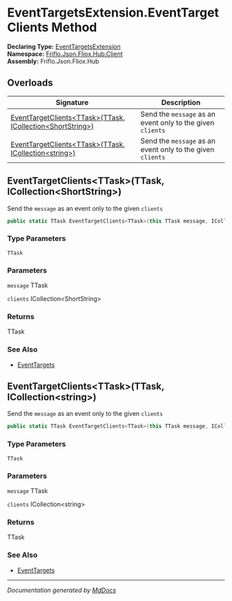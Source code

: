 ﻿<!--  
  <auto-generated>   
    The contents of this file were generated by a tool.  
    Changes to this file may be list if the file is regenerated  
  </auto-generated>   
-->

# EventTargetsExtension.EventTargetClients Method

**Declaring Type:** [EventTargetsExtension](../index.md)  
**Namespace:** [Friflo.Json.Fliox.Hub.Client](../../index.md)  
**Assembly:** Friflo.Json.Fliox.Hub

## Overloads

| Signature                                                                                                              | Description                                                 |
| ---------------------------------------------------------------------------------------------------------------------- | ----------------------------------------------------------- |
| [EventTargetClients\<TTask\>(TTask, ICollection\<ShortString\>)](#eventtargetclientsttaskttask-icollectionshortstring) |  Send the `message` as an event only to the given `clients` |
| [EventTargetClients\<TTask\>(TTask, ICollection\<string\>)](#eventtargetclientsttaskttask-icollectionstring)           |  Send the `message` as an event only to the given `clients` |

## EventTargetClients\<TTask\>(TTask, ICollection\<ShortString\>)

 Send the `message` as an event only to the given `clients`

```csharp
public static TTask EventTargetClients<TTask>(this TTask message, ICollection<ShortString> clients);
```

### Type Parameters

`TTask`

### Parameters

`message`  TTask

`clients`  ICollection\<ShortString\>

### Returns

TTask

### See Also

- [EventTargets](../../EventTargets/index.md)

## EventTargetClients\<TTask\>(TTask, ICollection\<string\>)

 Send the `message` as an event only to the given `clients`

```csharp
public static TTask EventTargetClients<TTask>(this TTask message, ICollection<string> clients);
```

### Type Parameters

`TTask`

### Parameters

`message`  TTask

`clients`  ICollection\<string\>

### Returns

TTask

### See Also

- [EventTargets](../../EventTargets/index.md)

___

*Documentation generated by [MdDocs](https://github.com/ap0llo/mddocs)*
